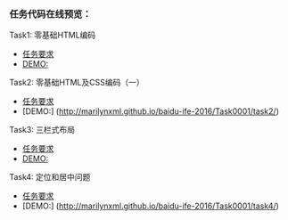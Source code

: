 



### 任务代码在线预览：

Task1: 零基础HTML编码
* [任务要求](http://ife.baidu.com/task/detail?taskId=1)
* [DEMO:](http://marilynxml.github.io/baidu-ife-2016/Task0001/task1/)

Task2: 零基础HTML及CSS编码（一）
* [任务要求](http://ife.baidu.com/task/detail?taskId=2)
* [DEMO:] (http://marilynxml.github.io/baidu-ife-2016/Task0001/task2/)

Task3: 三栏式布局
* [任务要求](http://ife.baidu.com/task/detail?taskId=3)
* [DEMO:]( http://marilynxml.github.io/baidu-ife-2016/Task0001/task3/)

Task4: 定位和居中问题
* [任务要求](http://ife.baidu.com/task/detail?taskId=4)
* [DEMO:] (http://marilynxml.github.io/baidu-ife-2016/Task0001/task4/)


